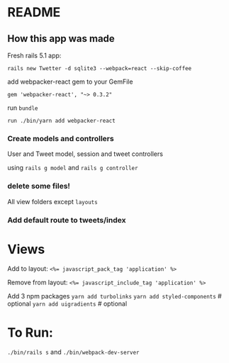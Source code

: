 # README


## How this app was made

Fresh rails 5.1 app:

`rails new Twetter -d sqlite3 --webpack=react --skip-coffee`

add webpacker-react gem to your GemFile

`gem 'webpacker-react', "~> 0.3.2"`

run
`bundle`

`run ./bin/yarn add webpacker-react`

### Create models and controllers
User and Tweet model, session and tweet controllers

using `rails g model` and `rails g controller`

### delete some files!
All view folders except `layouts`

### Add default route to tweets/index

# Views

Add to layout:
`<%= javascript_pack_tag 'application' %>`

Remove from layout:
`<%= javascript_include_tag 'application' %>`

Add 3 npm packages
`yarn add turbolinks`
`yarn add styled-components` # optional
`yarn add uigradients` # optional



# To Run:
`./bin/rails s` and `./bin/webpack-dev-server`
